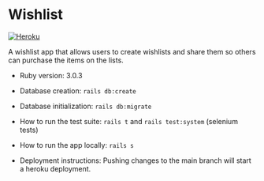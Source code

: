 # Wishlist

[![Heroku](https://pyheroku-badge.herokuapp.com/?app=gary287-wishlist&style=flat)](https://gary287-wishlist.herokuapp.com/)


A wishlist app that allows users to create wishlists and share them so others can purchase the items on the lists.

* Ruby version: 3.0.3

* Database creation: `rails db:create`

* Database initialization: `rails db:migrate`

* How to run the test suite: `rails t` and `rails test:system` (selenium tests)

* How to run the app locally: `rails s`

* Deployment instructions: Pushing changes to the main branch will start a heroku deployment.
